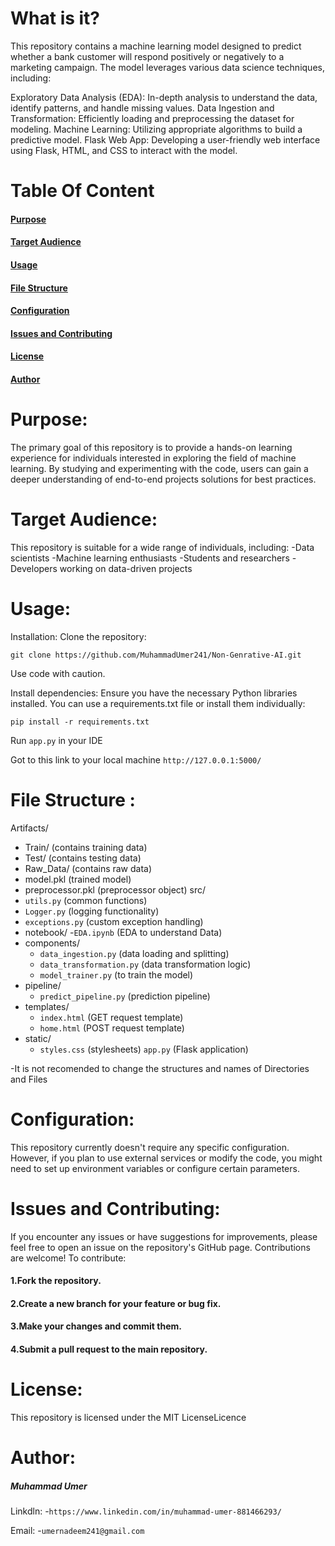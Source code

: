 # What is it?
This repository contains a machine learning model designed to predict whether a bank customer will respond positively or negatively to a marketing campaign. The model leverages various data science techniques, including:

Exploratory Data Analysis (EDA): In-depth analysis to understand the data, identify patterns, and handle missing values.
Data Ingestion and Transformation: Efficiently loading and preprocessing the dataset for modeling.
Machine Learning: Utilizing appropriate algorithms to build a predictive model.
Flask Web App: Developing a user-friendly web interface using Flask, HTML, and CSS to interact with the model.

# Table Of Content 
#### [Purpose](#Purpose1)
#### [Target Audience](#TargetAudience1)
#### [Usage](#Usage1)
#### [File Structure](#FileStructure1)
#### [Configuration](#Configuration1)
#### [Issues and Contributing](#IssuesandContributing1)
#### [License](#License1)
#### [Author](#Author1)

# Purpose: 
<a name="Purpose1"></a> 
The primary goal of this repository is to provide a hands-on learning experience for individuals interested in exploring the field of machine learning. By studying and experimenting with the code, users can gain a deeper understanding of end-to-end projects solutions for best practices.


 # Target Audience:
 <a name="TargetAudience1"></a>
This repository is suitable for a wide range of individuals, including:
-Data scientists
-Machine learning enthusiasts
-Students and researchers
-Developers working on data-driven projects

# Usage:
<a name="Usage1"></a>
Installation:
Clone the repository:
```
git clone https://github.com/MuhammadUmer241/Non-Genrative-AI.git
```
Use code with caution.

Install dependencies:
Ensure you have the necessary Python libraries installed. You can use a requirements.txt file or install them individually:

```
pip install -r requirements.txt
```

Run ```app.py``` in your IDE

Got to this link to your local machine
```http://127.0.0.1:5000/```


 # File Structure :
 <a name="FileStructure1"></a>
Artifacts/
  - Train/ (contains training data)
  - Test/ (contains testing data)
  - Raw_Data/ (contains raw data)
  - model.pkl (trained model)
  - preprocessor.pkl (preprocessor object)
src/
  - ```utils.py``` (common functions)
  - ```Logger.py``` (logging functionality)
  - ```exceptions.py``` (custom exception handling)
  - notebook/
    -```EDA.ipynb``` (EDA to understand Data)
  - components/
    - ```data_ingestion.py``` (data loading and splitting)
    - ```data_transformation.py``` (data transformation logic)
    - ```model_trainer.py``` (to train the model)
  - pipeline/
    - ```predict_pipeline.py``` (prediction pipeline)
  - templates/
    - ```index.html``` (GET request template)
    - ```home.html``` (POST request template)
  - static/
    - ```styles.css``` (stylesheets)
```app.py``` (Flask application)

-It is not recomended to change the structures and names of Directories and Files


# Configuration:
<a name="Configuration1"></a>
This repository currently doesn't require any specific configuration. However, if you plan to use external services or modify the code, you might need to set up environment variables or configure certain parameters.

# Issues and Contributing:
<a name="IssuesandContributing1"></a>
If you encounter any issues or have suggestions for improvements, please feel free to open an issue on the repository's GitHub page. Contributions are welcome! To contribute:

#### 1.Fork the repository.
#### 2.Create a new branch for your feature or bug fix.
#### 3.Make your changes and commit them.  
#### 4.Submit a pull request to the main repository.

# License:
<a name= "License1"></a>
This repository is licensed under the MIT <a name="https://github.com/MuhammadUmer241/Non-Gen-AI/blob/main/LICENSE.txt">License</a>Licence  


# Author:
<a name="Author1"></a>
##### Muhammad Umer

Linkdln:
-```https://www.linkedin.com/in/muhammad-umer-881466293/```

Email:
-```umernadeem241@gmail.com```

